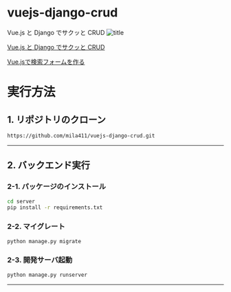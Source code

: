 # vuejs-django-crud

Vue.js と Django でサクッと CRUD
![title](https://github.com/mila411/vuejs-django-crud/blob/master/title.png)

[Vue.js と Django でサクッと CRUD](https://nmomos.com/tips/2019/07/31/vuejs-crud/ "Vue.jsとDjangoでサクッとCRUD")

[Vue.jsで検索フォームを作る](https://nmomos.com/tips/2019/08/06/vuejs-searchfilter/ "Vue.jsで検索フォームを作る")

# 実行方法

## 1. リポジトリのクローン

```bash
https://github.com/mila411/vuejs-django-crud.git
```

---

## 2. バックエンド実行

### 2-1. パッケージのインストール

```bash
cd server
pip install -r requirements.txt
```

### 2-2. マイグレート

```bash
python manage.py migrate
```

### 2-3. 開発サーバ起動

```bash
python manage.py runserver
```

---
